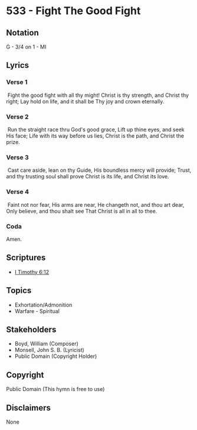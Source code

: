 # 533 - Fight The Good Fight

## Notation

G - 3/4 on 1 - MI

## Lyrics

### Verse 1

 Fight the good fight with all thy might! Christ is thy strength, and Christ thy right; Lay hold on life, and it shall be Thy joy and crown eternally.

### Verse 2

 Run the straight race thru God's good grace, Lift up thine eyes, and seek His face; Life with its way before us lies, Christ is the path, and Christ the prize. 

### Verse 3

 Cast care aside, lean on thy Guide, His boundless mercy will provide; Trust, and thy trusting soul shall prove Christ is its life, and Christ its love.

### Verse 4

 Faint not nor fear, His arms are near, He changeth not, and thou art dear, Only believe, and thou shalt see That Christ is all in all to thee.  

### Coda

Amen.


## Scriptures

- [I Timothy 6:12](https://www.biblegateway.com/passage/?search=I%20Timothy%206%3A12)

## Topics

- Exhortation/Admonition
- Warfare - Spiritual

## Stakeholders

- Boyd, William (Composer)
- Monsell, John S. B. (Lyricist)
- Public Domain (Copyright Holder)

## Copyright

Public Domain
(This hymn is free to use)

## Disclaimers

None

